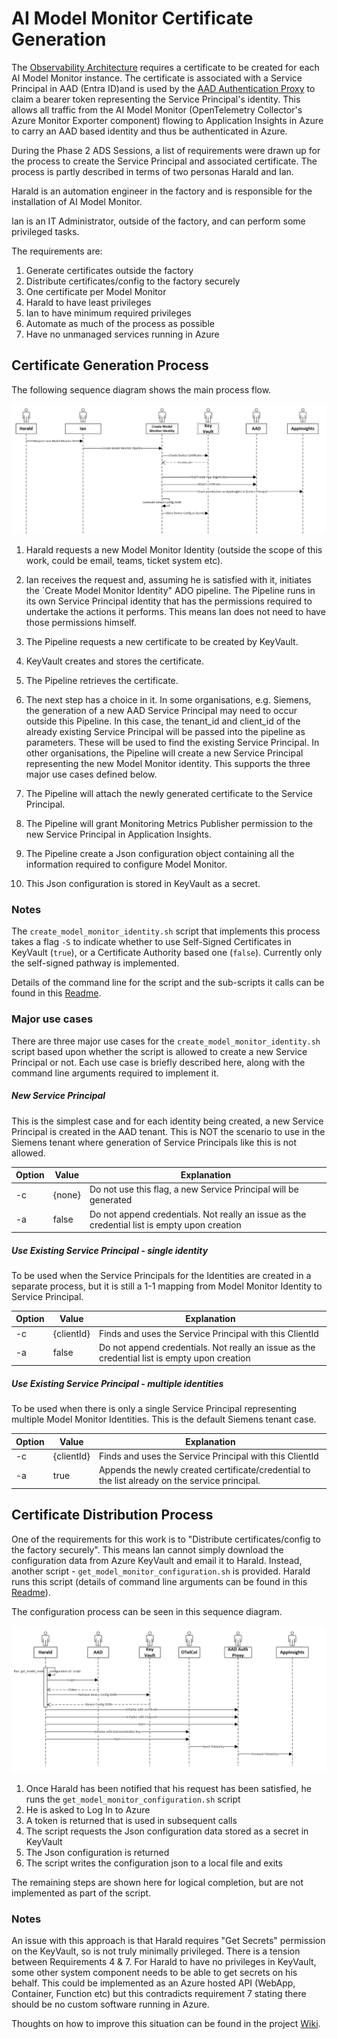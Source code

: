 # AI Model Monitor Certificate Generation

The [Observability Architecture](../observability/observability_architecture.md) requires a certificate to be created for each AI Model Monitor instance. The certificate is associated with a Service Principal in AAD (Entra ID)and is used by the [AAD Authentication Proxy](https://github.com/Azure/aad-auth-proxy) to claim a bearer token representing the Service Principal's identity. This allows all traffic from the AI Model Monitor (OpenTelemetry Collector's Azure Monitor Exporter component) flowing to Application Insights in Azure to carry an AAD based identity and thus be authenticated in Azure.

During the Phase 2 ADS Sessions, a list of requirements were drawn up for the process to create the Service Principal and associated certificate. The process is partly described in terms of two personas Harald and Ian.

Harald is an automation engineer in the factory and is responsible for the installation of AI Model Monitor.

Ian is an IT Administrator, outside of the factory, and can perform some privileged tasks.

The requirements are:

1. Generate certificates outside the factory
1. Distribute certificates/config to the factory securely
1. One certificate per Model Monitor
1. Harald to have least privileges
1. Ian to have minimum required privileges
1. Automate as much of the process as possible
1. Have no unmanaged services running in Azure

## Certificate Generation Process

The following sequence diagram shows the main process flow.

![AI Model Monitor Certificate Generation Process](image.png)

1. Harald requests a new Model Monitor Identity (outside the scope of this work, could be email, teams, ticket system etc).

1. Ian receives the request and, assuming he is satisfied with it, initiates the `Create Model Monitor Identity" ADO pipeline. The Pipeline runs in its own Service Principal identity that has the permissions required to undertake the actions it performs. This means Ian does not need to have those permissions himself.

1. The Pipeline requests a new certificate to be created by KeyVault.

1. KeyVault creates and stores the certificate.

1. The Pipeline retrieves the certificate.

1. The next step has a choice in it. In some organisations, e.g. Siemens, the generation of a new AAD Service Principal may need to occur outside this Pipeline. In this case, the tenant_id and client_id of the already existing Service Principal will be passed into the pipeline as parameters. These will be used to find the existing Service Principal. In other organisations, the Pipeline will create a new Service Principal representing the new Model Monitor identity. This supports the three major use cases defined below.

1. The Pipeline will attach the newly generated certificate to the Service Principal.

1. The Pipeline will grant Monitoring Metrics Publisher permission to the new Service Principal in Application Insights.

1. The Pipeline create a Json configuration object containing all the information required to configure Model Monitor.

1. This Json configuration is stored in KeyVault as a secret.

### Notes

The `create_model_monitor_identity.sh` script that implements this process takes a flag `-S` to indicate whether to use Self-Signed Certificates in KeyVault (`true`), or a Certificate Authority based one (`false`). Currently only the self-signed pathway is implemented.

Details of the command line for the script and the sub-scripts it calls can be found in this [Readme](../../devops/pipeline/az_cli_scripts/README.md).

### Major use cases

There are three major use cases for the `create_model_monitor_identity.sh` script based upon whether the script is allowed to create a new Service Principal or not. Each use case is briefly described here, along with the command line arguments required to implement it.

##### New Service Principal

This is the simplest case and for each identity being created, a new Service Principal is created in the AAD tenant. This is NOT the scenario to use in the Siemens tenant where generation of Service Principals like this is not allowed.

| Option | Value | Explanation |
|--------|-------|--------------|
| -c | {none} | Do not use this flag, a new Service Principal will be generated |
| -a | false | Do not append credentials. Not really an issue as the credential list is empty upon creation |


##### Use Existing Service Principal - single identity

To be used when the Service Principals for the Identities are created in a separate process, but it is still a 1-1 mapping from Model Monitor Identity to Service Principal.

| Option | Value | Explanation |
|--------|-------|--------------|
| -c | {clientId} | Finds and uses the Service Principal with this ClientId |
| -a | false | Do not append credentials. Not really an issue as the credential list is empty upon creation |

##### Use Existing Service Principal - multiple identities

To be used when there is only a single Service Principal representing multiple Model Monitor Identities. This is the default Siemens tenant case.

| Option | Value | Explanation |
|--------|-------|--------------|
| -c | {clientId} | Finds and uses the Service Principal with this ClientId |
| -a | true | Appends the newly created certificate/credential to the list already on the service principal. |

## Certificate Distribution Process

One of the requirements for this work is to "Distribute certificates/config to the factory securely". This means Ian cannot simply download the configuration data from Azure KeyVault and email it to Harald. Instead, another script - `get_model_monitor_configuration.sh` is provided. Harald runs this script (details of command line arguments can be found in this [Readme](../../scripts/README.md)).

The configuration process can be seen in this sequence diagram.

![AI Model Monitor Configuration Process](image-3.png)

1. Once Harald has been notified that his request has been satisfied, he runs the `get_model_monitor_configuration.sh` script
1. He is asked to Log In to Azure
1. A token is returned that is used in subsequent calls
1. The script requests the Json configuration data stored as a secret in KeyVault
1. The Json configuration is returned
1. The script writes the configuration json to a local file and exits

The remaining steps are shown here for logical completion, but are not implemented as part of the script.

### Notes

An issue with this approach is that Harald requires "Get Secrets" permission on the KeyVault, so is not truly minimally privileged. There is a tension between Requirements 4 & 7. For Harald to have no privileges in KeyVault, some other system component needs to be able to get secrets on his behalf. This could be implemented as an Azure hosted API (WebApp, Container, Function etc) but this contradicts requirement 7 stating there should be no custom software running in Azure.

Thoughts on how to improve this situation can be found in the project [Wiki](https://dev.azure.com/siemens-microsoft-iai/Siemens-Microsoft-IAI/_wiki/wikis/Siemens-Microsoft-IAI.wiki/95/001-KeyVault-Improvements).

